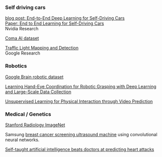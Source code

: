 ### Self driving cars
[blog post: End-to-End Deep Learning for Self-Driving Cars](https://devblogs.nvidia.com/parallelforall/deep-learning-self-driving-cars/)  
[Paper: End to End Learning for Self-Driving Cars](http://images.nvidia.com/content/tegra/automotive/images/2016/solutions/pdf/end-to-end-dl-using-px.pdf)   
Nvidia Research  

[Coma AI dataset](http://research.comma.ai/)  

[Traffic Light Mapping and Detection](http://static.googleusercontent.com/media/research.google.com/en//pubs/archive/37259.pdf)  
Google Research  

### Robotics
[Google Brain robotic dataset](https://sites.google.com/site/brainrobotdata/home)  

[Learning Hand-Eye Coordination for Robotic Grasping with Deep Learning and Large-Scale Data Collection](http://arxiv.org/pdf/1603.02199v3.pdf)  

[Unsupervised Learning for Physical Interaction
through Video Prediction](http://arxiv.org/pdf/1605.07157v3.pdf)

### Medical / Genetics
[Stanford Radiology ImageNet](http://langlotzlab.stanford.edu/projects/medical-image-net/)  

Samsung [breast cancer screening ultrasound machine](http://www.fiercebiotech.com/medical-devices/samsung-applies-deep-learning-to-create-breast-cancer-ultrasound-algorithm) using convolutional neural networks.  

[Self-taught artificial intelligence beats doctors at predicting heart attacks](http://www.sciencemag.org/news/2017/04/self-taught-artificial-intelligence-beats-doctors-predicting-heart-attacks)  
